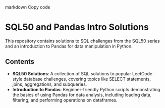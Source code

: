 
markdown
Copy code
# SQL50 and Pandas Intro Solutions

This repository contains solutions to SQL challenges from the SQL50 series and an introduction to Pandas for data manipulation in Python.

## Contents

- **SQL50 Solutions**: A collection of SQL solutions to popular LeetCode-style database challenges, covering topics like SELECT statements, joins, aggregations, and subqueries.
- **Introduction to Pandas**: Beginner-friendly Python scripts demonstrating the basics of using Pandas for data analysis, including loading data, filtering, and performing operations on dataframes.
